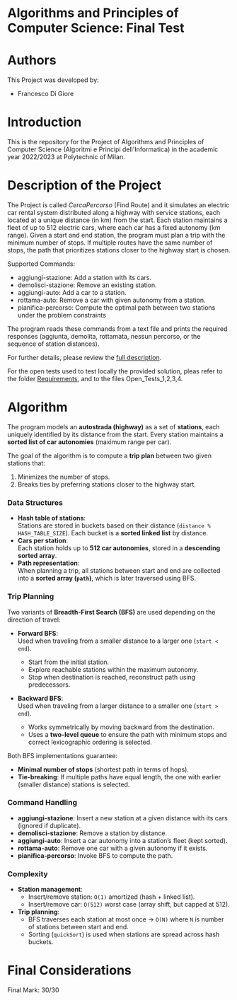 # Algorithms and Principles of Computer Science: Final Test

# Authors
This Project was developed by:
- Francesco Di Giore

# Introduction
This is the repository for the Project of Algorithms and Principles of Computer Science (Algoritmi e Principi dell'Informatica) in the academic year 2022/2023 at Polytechnic of Milan.

# Description of the Project
The Project is called *CercaPercorso* (Find Route) and it simulates an electric car rental system distributed along a highway with service stations, each located at a unique distance (in km) from the start.
Each station maintains a fleet of up to 512 electric cars, where each car has a fixed autonomy (km range). Given a start and end station, the program must plan a trip with the minimum number of stops. If multiple routes have the same number of stops, the path that prioritizes stations closer to the highway start is chosen.

Supported Commands:
- aggiungi-stazione: Add a station with its cars.
- demolisci-stazione: Remove an existing station.
- aggiungi-auto: Add a car to a station.
- rottama-auto: Remove a car with given autonomy from a station.
- pianifica-percorso: Compute the optimal path between two stations under the problem constraints

The program reads these commands from a text file and prints the required responses (aggiunta, demolita, rottamata, nessun percorso, or the sequence of station distances).

For further details, please review the [full description](Requirements/Description_2022_2023.pdf).

For the open tests used to test locally the provided solution, pleas refer to the folder [Requirements](Requirements), and to the files Open_Tests_1,2,3,4.

# Algorithm
The program models an **autostrada (highway)** as a set of **stations**, each uniquely identified by its distance from the start. Every station maintains a **sorted list of car autonomies** (maximum range per car).  

The goal of the algorithm is to compute a **trip plan** between two given stations that:  
1. Minimizes the number of stops.  
2. Breaks ties by preferring stations closer to the highway start.  

### Data Structures
- **Hash table of stations**:  
  Stations are stored in buckets based on their distance (`distance % HASH_TABLE_SIZE`). Each bucket is a **sorted linked list** by distance.  
- **Cars per station**:  
  Each station holds up to **512 car autonomies**, stored in a **descending sorted array**.  
- **Path representation**:  
  When planning a trip, all stations between start and end are collected into a **sorted array (`path`)**, which is later traversed using BFS.  

### Trip Planning
Two variants of **Breadth-First Search (BFS)** are used depending on the direction of travel:

- **Forward BFS**:  
  Used when traveling from a smaller distance to a larger one (`start < end`).  
  - Start from the initial station.  
  - Explore reachable stations within the maximum autonomy.  
  - Stop when destination is reached, reconstruct path using predecessors.  

- **Backward BFS**:  
  Used when traveling from a larger distance to a smaller one (`start > end`).  
  - Works symmetrically by moving backward from the destination.  
  - Uses a **two-level queue** to ensure the path with minimum stops and correct lexicographic ordering is selected.  

Both BFS implementations guarantee:  
- **Minimal number of stops** (shortest path in terms of hops).  
- **Tie-breaking**: If multiple paths have equal length, the one with earlier (smaller distance) stations is selected.  

### Command Handling
- **aggiungi-stazione**: Insert a new station at a given distance with its cars (ignored if duplicate).  
- **demolisci-stazione**: Remove a station by distance.  
- **aggiungi-auto**: Insert a car autonomy into a station’s fleet (kept sorted).  
- **rottama-auto**: Remove one car with a given autonomy if it exists.  
- **pianifica-percorso**: Invoke BFS to compute the path.  

### Complexity
- **Station management**:  
  - Insert/remove station: `O(1)` amortized (hash + linked list).  
  - Insert/remove car: `O(512)` worst case (array shift, but capped at 512).  
- **Trip planning**:  
  - BFS traverses each station at most once → `O(N)` where `N` is number of stations between start and end.  
  - Sorting (`quickSort`) is used when stations are spread across hash buckets.

# Final Considerations
Final Mark: 30/30
